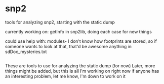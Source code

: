 # snp2
tools for analyzing snp2, starting with the static dump

currently working on: getInfo in snp2lib, doing each case for new things

could use help with:
  modules- I don't know how footprints are stored, so if someone wants to look at that, that'd be awesome
  anything in sdDoc_mysteries.txt
<br>
<h2></h2>
These are tools to use for analyzing the static dump (for now)
Later, more things might be added, but this is all I'm working on right now
if anyone has an interesting problem, let me know, I'm down to work on it
